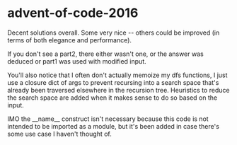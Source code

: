 # advent-of-code-2016
Decent solutions overall. Some very nice -- others could be improved (in terms of both elegance and performance).

If you don't see a part2, there either wasn't one, or the answer was deduced or part1 was used with modified input.

You'll also notice that I often don't actually memoize my dfs functions, I just use a closure dict of args to prevent recursing into a search space that's already been traversed elsewhere in the recursion tree. Heuristics to reduce the search space are added when it makes sense to do so based on the input.

IMO the \_\_name\_\_ construct isn't necessary because this code is not intended to be imported as a module, but it's been added in case there's some use case I haven't thought of.

